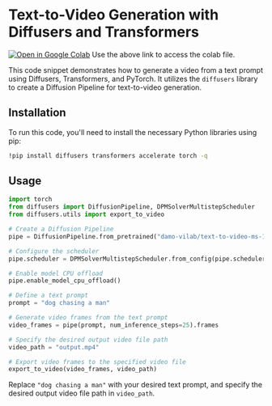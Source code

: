 
# Text-to-Video Generation with Diffusers and Transformers

[![Open in Google Colab](https://colab.research.google.com/assets/colab-badge.svg)](https://colab.research.google.com/drive/19zgHhigij_PzCyNEkR8aduPcaU62rmAq?usp=sharing)
Use the above link to access the colab file.


This code snippet demonstrates how to generate a video from a text prompt using Diffusers, Transformers, and PyTorch. It utilizes the `diffusers` library to create a Diffusion Pipeline for text-to-video generation.

## Installation

To run this code, you'll need to install the necessary Python libraries using pip:

```bash
!pip install diffusers transformers accelerate torch -q
```

## Usage

```python
import torch
from diffusers import DiffusionPipeline, DPMSolverMultistepScheduler
from diffusers.utils import export_to_video

# Create a Diffusion Pipeline
pipe = DiffusionPipeline.from_pretrained("damo-vilab/text-to-video-ms-1.7b", torch_dtype=torch.float16, variant="fp16")

# Configure the scheduler
pipe.scheduler = DPMSolverMultistepScheduler.from_config(pipe.scheduler.config)

# Enable model CPU offload
pipe.enable_model_cpu_offload()

# Define a text prompt
prompt = "dog chasing a man"

# Generate video frames from the text prompt
video_frames = pipe(prompt, num_inference_steps=25).frames

# Specify the desired output video file path
video_path = "output.mp4"

# Export video frames to the specified video file
export_to_video(video_frames, video_path)
```

Replace `"dog chasing a man"` with your desired text prompt, and specify the desired output video file path in `video_path`.

